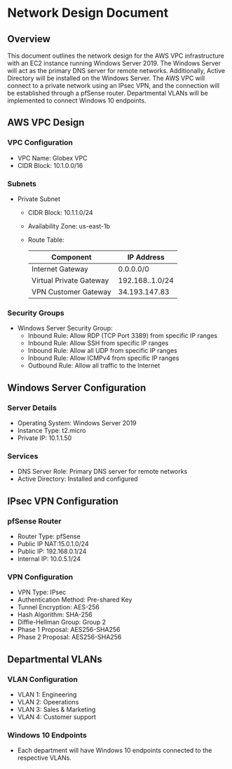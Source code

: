 # Network Design Document

## Overview
This document outlines the network design for the AWS VPC infrastructure with an EC2 instance running Windows Server 2019. The Windows Server will act as the primary DNS server for remote networks. Additionally, Active Directory will be installed on the Windows Server. The AWS VPC will connect to a private network using an IPsec VPN, and the connection will be established through a pfSense router. Departmental VLANs will be implemented to connect Windows 10 endpoints.

## AWS VPC Design

### VPC Configuration
- VPC Name: Globex VPC
- CIDR Block: 10.1.0.0/16

### Subnets
- Private Subnet
  - CIDR Block: 10.1.1.0/24
  - Availability Zone: us-east-1b
  - Route Table:

    | Component                    | IP Address       |
    |------------------------------|-----------------|
    | Internet Gateway             | 0.0.0.0/0      |
    | Virtual Private Gateway              | 192.168..1.0/24        |
    | VPN Customer Gateway      | 34.193.147.83   |


### Security Groups
- Windows Server Security Group:
  - Inbound Rule: Allow RDP (TCP Port 3389) from specific IP ranges
  - Inbound Rule: Allow SSH from specific IP ranges
  - Inbound Rule: Allow all UDP from specific IP ranges
  - Inbound Rule: Allow ICMPv4 from specific IP ranges
  - Outbound Rule: Allow all traffic to the Internet

## Windows Server Configuration

### Server Details
- Operating System: Windows Server 2019
- Instance Type: t2.micro
- Private IP: 10.1.1.50

### Services
- DNS Server Role: Primary DNS server for remote networks
- Active Directory: Installed and configured

## IPsec VPN Configuration

### pfSense Router
- Router Type: pfSense
- Public IP NAT:15.0.1.0/24
- Public IP: 192.168.0.1/24
- Internal IP: 10.0.5.1/24

### VPN Configuration
- VPN Type: IPsec
- Authentication Method: Pre-shared Key
- Tunnel Encryption: AES-256
- Hash Algorithm: SHA-256
- Diffie-Hellman Group: Group 2
- Phase 1 Proposal: AES256-SHA256
- Phase 2 Proposal: AES256-SHA256

## Departmental VLANs

### VLAN Configuration
- VLAN 1: Engineering
- VLAN 2: Opeerations
- VLAN 3: Sales & Marketing
- VLAN 4: Customer support

### Windows 10 Endpoints
- Each department will have Windows 10 endpoints connected to the respective VLANs.